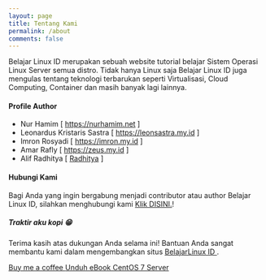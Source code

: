 ```yaml
---
layout: page
title: Tentang Kami
permalink: /about
comments: false
---
```


<div class="row justify-content-between">
<div class="col-md-8 pr-5">

<p>Belajar Linux ID merupakan sebuah website tutorial belajar Sistem Operasi Linux Server semua distro. Tidak hanya Linux saja Belajar Linux ID juga mengulas tentang teknologi terbarukan seperti Virtualisasi, Cloud Computing, Container dan masih banyak lagi lainnya.</p>

<!-- <p class="mb-5"><img class="shadow-lg" src="{{site.baseurl}}/assets/images/mediumish-jekyll-template.png" alt="jekyll template mediumish" /></p> -->
<h4>Profile Author</h4>

<ul>
  <li>Nur Hamim [ <a href="https://nurhamim.net">https://nurhamim.net</a> ]</li>
  <li>Leonardus Kristaris Sastra [ <a href="https://leonsastra.my.id/">https://leonsastra.my.id</a> ]</li>
  <li>Imron Rosyadi [ <a href="https://imron.my.id">https://imron.my.id</a> ]</li>
  <li>Amar Rafly [ <a href="https://zeus.my.id">https://zeus.my.id</a> ]</li>
  <li>Alif Radhitya [ <a href="https://masalif.my.id">Radhitya</a> ] </li>
</ul>

<!-- <p>Please, read the docs <a href="https://bootstrapstarter.com/bootstrap-templates/template-mediumish-bootstrap-jekyll/">here</a>.</p> -->

<h4>Hubungi Kami</h4>

<p>Bagi Anda yang ingin bergabung menjadi contributor atau author Belajar Linux ID, silahkan menghubungi kami <a href="https://t.me/hamimaja">Klik DISINI.</a>!</p>

</div>

<div class="col-md-4">

<div class="sticky-top sticky-top-80">
<h5>Traktir aku kopi 😁</h5>

<p>Terima kasih atas dukungan Anda selama ini! Bantuan Anda sangat membantu kami dalam mengembangkan situs <a target="_blank" href="https://belajarlinux.id">BelajarLinux ID <i class="fab fa-linux"></i></a>.</p> <a target="_blank" href="https://www.buymeacoffee.com/hblinuxid" class="btn btn-danger">Buy me a coffee </a> <a target="_blank" href="https://www.academia.edu/40424321/CentOS_7_Linux_Administration_Pada_Cloud_Computing" class="btn btn-warning">Unduh eBook CentOS 7 Server</a><br/><br/>

<!--<iframe src="https://www.facebook.com/plugins/page.php?href=https%3A%2F%2Fwww.facebook.com%2Fbelajarlinuxid&tabs=timeline&width=450&height=400&small_header=false&adapt_container_width=false&hide_cover=false&show_facepile=true&appId=345921715518947" width="500" height="400" style="border:none;overflow:hidden" scrolling="no" frameborder="0" allowfullscreen="true" allow="autoplay; clipboard-write; encrypted-media; picture-in-picture; web-share"></iframe>-->
</div>
</div>
</div>
